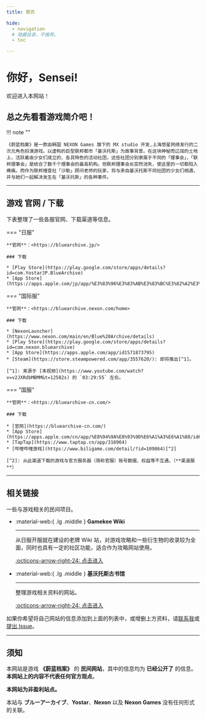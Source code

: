 ```yaml
---
title: 首页

hide:
  - navigation
  # 隐藏目录，不推荐。
  - toc 

---
```


# 你好，Sensei!

欢迎进入本网站！

## 总之先看看游戏简介吧！

!!! note ""

    《蔚蓝档案》是一款由韩国 NEXON Games 旗下的 MX studio 开发,上海悠星网络发行的二次元角色扮演游戏。以虚构的巨型联邦都市「基沃托斯」为故事背景。在这块神秘而辽阔的土地上，活跃着由少女们成立的、各具特色的活动社团，这些社团分别隶属于不同的「理事会」，「联邦理事会」是统合了数千个理事会的最高机构。但联邦理事会长突然消失，使这里的一切都陷入瘫痪。而作为联邦搜查社「沙勒」顾问老师的玩家，将与来自基沃托斯不同社团的少女们相遇，并与她们一起解决发生在「基沃托斯」的各种事件。

---

## 游戏 官网 / 下载

下表整理了一些各服官网、下载渠道等信息。

=== "日服"

    **官网**：<https://bluearchive.jp/>

    ### 下载

    * [Play Store](https://play.google.com/store/apps/details?id=com.YostarJP.BlueArchive)
    * [App Store](https://apps.apple.com/jp/app/%E3%83%96%E3%83%AB%E3%83%BC%E3%82%A2%E3%83%BC%E3%82%AB%E3%82%A4%E3%83%96/id1515877221)

=== "国际服"

    **官网**：<https://bluearchive.nexon.com/home>

    ### 下载

    * [NexonLauncher](https://www.nexon.com/main/en/Blue%20Archive/details)
    * [Play Store](https://play.google.com/store/apps/details?id=com.nexon.bluearchive)
    * [App Store](https://apps.apple.com/app/id1571873795)
    * [Steam](https://store.steampowered.com/app/3557620/): 即将推出[^1]。

    [^1]: 来源于 [本视频](https://www.youtube.com/watch?v=v2JXRdbMBMM&t=12582s) 的 `03:29:55` 左右。

=== "国服"

    **官网**：<https://bluearchive-cn.com/>

    ### 下载

    * [官网](https://bluearchive-cn.com/)
    * [App Store](https://apps.apple.com/cn/app/%E8%94%9A%E8%93%9D%E6%A1%A3%E6%A1%88/id6447541184)
    * [TapTap](https://www.taptap.cn/app/316964)
    * [哔哩哔哩游戏](https://www.biligame.com/detail/?id=109864)[^2]

    [^2]: 从此渠道下载的游戏与官方服务器（简称官服）账号数据、权益等不互通。（**渠道服**）

---

## 相关链接

一些与游戏相关的民间项目。

<div class="grid cards" markdown>

-   :material-web:{ .lg .middle } __Gamekee Wiki__

    ---

    从日服开服就在建设的老牌 Wiki 站，对游戏攻略和一些衍生物的收录较为全面，同时也具有一定的社区功能，适合作为攻略网站使用。

    [:octicons-arrow-right-24: 点击进入](https://www.gamekee.com/ba/)

-   :material-web:{ .lg .middle } __基沃托斯古书馆__

    ---

    整理游戏相关资料的网站。

    [:octicons-arrow-right-24: 点击进入](https://kivo.wiki/)

</div>

如果你希望将自己网站的信息添加到上面的列表中，或增删上方资料，请[联系我](mailto:gytxtx@outlook.com)或[提出 Issue](https://github.com/Blue-Archive-Website/Website/issues/new)。

---

## 须知

本网站是游戏 **《蔚蓝档案》** 的 **民间网站**，其中的信息均为 **已经公开了** 的信息。**本网站上的内容不代表任何官方观点**。

**本网站为非盈利站点。**

本站与 **ブルーアーカイブ**、**Yostar**、**Nexon** 以及 **Nexon Games** 没有任何形式的关联。

